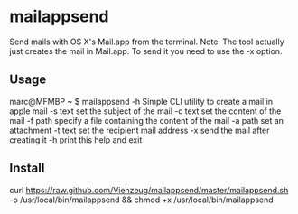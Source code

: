 mailappsend
===========

Send mails with OS X's Mail.app from the terminal.
Note: The tool actually just creates the mail in Mail.app. To send it you need to use the -x option.


Usage
-----------

  marc@MFMBP ~ $ mailappsend -h
  Simple CLI utility to create a mail in apple mail
  -s text  set the subject of the mail
  -c text	set the content of the mail
  -f path	specify a file containing the content of the mail
  -a path	set an attachment
  -t text	set the recipient mail address
  -x		send the mail after creating it
  -h		print this help and exit


Install
-----------

  curl https://raw.github.com/Viehzeug/mailappsend/master/mailappsend.sh -o /usr/local/bin/mailappsend && chmod +x /usr/local/bin/mailappsend
